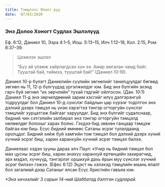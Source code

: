 ```yaml
---
title: Тэмцлээс Ялалт руу
date:  07/03/2020
---
```


### Энэ Долоо Хоногт Судлах Эшлэлүүд
Еф. 6:12, Даниел 10, Эзра 4:1–5, Иош. 5:13–15, Илч 1:12–18, Кол. 2:15, Ром 8:37–39.

> <p>Цээжлэх эшлэл</p>
> “Бүү ай үлэмж хайрлагдсан хүн ээ. Амар амгалан чамд байг. Тууштай бай, тиймээ, тууштай бай!” (Даниел 10:19).

Даниел 10-р бүлэгт Даниелийн сүүлийн зөгнөлийг танилцуулдаг бөгөөд зөгнөл нь 11, 12-р бүлгүүдэд үргэлжилдэг юм. Бид энэ бүлгийн эхэнд гарч буй зөгнөл “их зөрчлийн” тухай гэдгийг ойлгосон. (Дан. 10:1) Даниел 11-д энэ зөрчилдөөний зарим хэсгийг илүү дэлгэрэнгүй тодруулдаг бол Даниел 10-д сүнслэг байдлын цар хүрээг тодотгон энэ дэлхий дээрх тэмцэл нь үнэн хэрэгтээ тэнгэр огторгуйн сүнслэг тэмцлийг хурцатгаж байгааг харуулдаг. Бид энэ бүлгийг судалснаар, бидний чин сэтгэлийн залбирал энэ тэнгэр  огторгуйн тэмцэлд нөлөөлдөг болохыг харах болно. Гэхдээ бид зөвхөн ганцаар тэмцэж байгаа юм биш. Есүс бидний өмнөөс Сатаны эсрэг тулалдаанд оролцдог. Бидний хийж буй хамгийн том тэмцэл бол дэлхий дээрх хүний хүчний эсрэг биш, харин харанхуйн хүчний эсрэг тэмцэл билээ.

Даниелаас хэдэн зууны дараа элч Паул: «Учир нь бидний тэмцэл бол мах цусны эсрэг биш, харин энэхүү харанхуй ертөнцийн захирагчид, эрх мэдэл, хүчнүүд, тэнгэрлэг оршихуй дахь ёрын муу сүнслэг хүчний эсрэг билээ» гэжээ. (Ефес 6:12) Эцэст нь хэлэхэд тэмцлийн маань ялалт бол загалмай дээр Сатаныг ялсан Есүс Христийн гавъяа юм.

_*Энэ хичээлийг 3 сарын 14-ний Шаббатад бэлтгэн судларай._